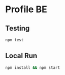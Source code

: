 # Profile BE

## Testing

```bash
npm test
```

## Local Run

```bash
npm install && npm start
```

